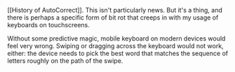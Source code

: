 [[History of AutoCorrect]]. This isn't particularly news. But it's a thing, and there is perhaps a specific form of bit rot that creeps in with my usage of keyboards on touchscreens.

Without some predictive magic, mobile keyboard on modern devices would feel very wrong. Swiping or dragging across the keyboard would not work, either: the device needs to pick the best word that matches the sequence of letters roughly on the path of the swipe.